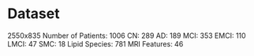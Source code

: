 # Dataset
2550x835
Number of Patients: 1006
CN: 289
AD: 189
MCI: 353
EMCI: 110
LMCI: 47
SMC: 18
Lipid Species: 781
MRI Features: 46

